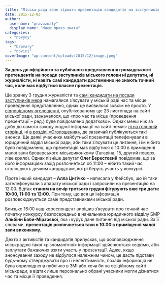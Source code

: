 ```yaml
---
title: "Міська рада хоче зірвати презентацію кандидатів на заступників міського голови?"
date: 2015-12-03
author: 
  username: "pravoznaty"
  display_name: "Маєш право знати"
categories: 
  - "novyny"
tags: 
  - "brovary"
  - "novini"
coverImage: "wp-content/uploads/2015/12/image.jpeg"
---
```


**За день до офіційного та публічного представлення громадськості претендентів на посади заступників міського голови ні депутати, ні журналісти, ні навіть самі кандидати достеменно не знають точний час, коли має відбутися власне презентація.**

Ще зранку 3 грудня журналісти та [самі кандидати на посади заступників мера](https://mpz.brovary.org/hto-v-zastupnyky-sapozhka-lyudy-polishhuka-klon-golubovskogo-eks-nachalnyk-militsiyi-druga-chastyna-oglyadu/) намагалися з’ясувати у міській раді час та місце проведення представлення, однак це виявилося зовсім не просто. У [відповідному оголошенні](http://www.brovary.kiev.ua/ogoloshu%D1%94tsya-priiom-dokument%D1%96v-na-posadi-zastupnik%D1%96v-m%D1%96skogo-golovi), опублікованому ще 23 листопада на сайті міської ради, зазначалося, що «про час та місце (проведення презентації – ред.) буде повідомлено додатково». Однак менш ніж за добу до самого заходу жодної інформації на сайті немає: [ні на головній сторінці](http://www.brovary.kiev.ua/), ні [в розділі «Оголошення»](https://brovary-rada.gov.ua/ogoloshennja), де зазвичай публікуються такі анонси. Ще деякі учасники майбутньої презентації телефонували в юридичний відділ міської ради, аби таки з’ясувати це питання, і їм нібито було повідомлено, що презентація має відбутися о 10:00 в приміщенні малої зали броварського міськвиконкому (Гагаріна, 15, другий поверх, ліве крило). Однак пізніше депутат **Олег Берестовий** повідомив, що за його інформацією захід розпочнеться об 11:00 – нібито такий час оголошують деяким кандидатам, котрі беруть участь у конкурсі.

Проте інший кандидат – **Алла Цигічко** – написала у Фейсбук, що їй таки зателефонували з апарату міської ради і запросили на презентацію на 12:00. Відтак **станом на вечір третього грудня фігурують вже три дати: 10:00, 11:00 та 12:00.** При тому, що вся ця інформація розповсюджується саме представниками міської ради.

Близько 16:00 наш кореспондент вирішив з’ясувати про точний час початку конкурсу безпосередньо в начальника юридичного відділу БМР **Альбіни Баби-Мірзоєвої**, яка і курує дане питання від міської ради. За її словами, **презентація розпочнеться таки о 10:00 в приміщенні малої зали виконкому.**

Дехто з активістів та кандидатів припускає, що розповсюдження міськрадою такої «різноманітної» інформації здійснюється свідомо, аби заплутати бажаючих взяти участь у презентації. Адже, якщо анонсування заходу не відбулося належним чином, це дасть підстави будь-кому стверджувати про її нелегітимність, позаяк інформація не була оприлюднена публічно в ЗМІ або хоча би на офіційному сайті міськради, а відтак лише персонально обрані учасники могли дізнатися час та місце її проведення.
